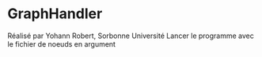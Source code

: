 ﻿# GraphHandler

Réalisé par Yohann Robert, Sorbonne Université
Lancer le programme avec le fichier de noeuds en argument
